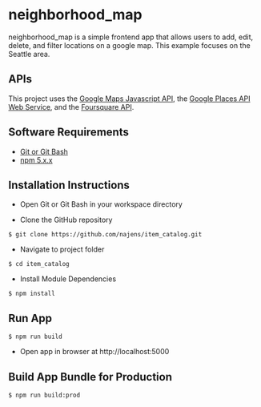 # neighborhood_map
neighborhood_map is a simple frontend app that allows users to add, edit, delete, and filter locations on a google map. This example focuses on the Seattle area.

## APIs
This project uses the [Google Maps Javascript API](https://developers.google.com/maps/documentation/javascript/), the [Google Places API Web Service](https://developers.google.com/places/web-service/), and the [Foursquare API](https://developer.foursquare.com/).

## Software Requirements
- [Git or Git Bash](https://git-scm.com/downloads)
- [npm 5.x.x](https://nodejs.org/en/download/)

## Installation Instructions
- Open Git or Git Bash in your workspace directory

- Clone the GitHub repository
```
$ git clone https://github.com/najens/item_catalog.git
```

- Navigate to project folder
```
$ cd item_catalog
```

- Install Module Dependencies
```
$ npm install
```

## Run App
```
$ npm run build
```
- Open app in browser at http://localhost:5000

## Build App Bundle for Production
```
$ npm run build:prod
```
